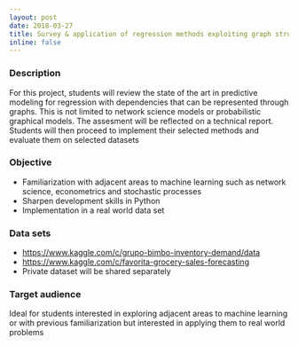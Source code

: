 ```yaml
---
layout: post
date: 2018-03-27
title: Survey & application of regression methods exploiting graph structures
inline: false
---
```


### Description

For this project, students will review the state of the art in predictive modeling for regression with dependencies that can be represented through graphs. This is not limited to network science models or probabilistic graphical models. The assesment will be reflected on a technical report. Students will then proceed to implement their selected methods and evaluate them on selected datasets

### Objective

- Familiarization with adjacent areas to machine learning such as network science, econometrics and stochastic processes
- Sharpen development skills in Python
- Implementation in a real world data set


### Data sets

- https://www.kaggle.com/c/grupo-bimbo-inventory-demand/data
- https://www.kaggle.com/c/favorita-grocery-sales-forecasting
- Private dataset will be shared separately

### Target audience

Ideal for students interested in exploring adjacent areas to machine learning or with previous familiarization but interested in applying them to real world problems